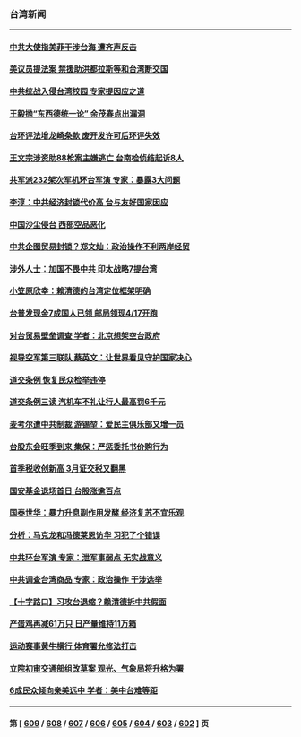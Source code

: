 ### 台湾新闻
---
#### [中共大使指美菲干涉台海 遭齐声反击](../../pages/ncid1349361/n13973677.md) 
#### [美议员提法案 禁援助洪都拉斯等和台湾断交国](../../pages/ncid1349361/n13973659.md) 
#### [中共统战入侵台湾校园 专家提因应之道](../../pages/ncid1349361/n13973016.md) 
#### [王毅抛“东西德统一论” 余茂春点出漏洞](../../pages/ncid1349361/n13973663.md) 
#### [台环评法增龙崎条款 废开发许可后环评失效](../../pages/ncid1349361/n13972987.md) 
#### [王文宗涉资助88枪案主嫌逃亡 台南检侦结起诉8人](../../pages/ncid1349361/n13972988.md) 
#### [共军派232架次军机环台军演 专家：暴露3大问题](../../pages/ncid1349361/n13972985.md) 
#### [李淳：中共经济封锁代价高 台与友好国家因应](../../pages/ncid1349361/n13972984.md) 
#### [中国沙尘侵台 西部空品恶化](../../pages/ncid1349361/n13973006.md) 
#### [中共企图贸易封锁？郑文灿：政治操作不利两岸经贸](../../pages/ncid1349361/n13972983.md) 
#### [涉外人士：加国不畏中共 印太战略7提台湾](../../pages/ncid1349361/n13972982.md) 
#### [小笠原欣幸：赖清德的台湾定位框架明确](../../pages/ncid1349361/n13972980.md) 
#### [台普发现金7成国人已领 邮局领现4/17开跑](../../pages/ncid1349361/n13973010.md) 
#### [对台贸易壁垒调查  学者：北京想架空台政府](../../pages/ncid1349361/n13972977.md) 
#### [视导空军第三联队 蔡英文：让世界看见守护国家决心](../../pages/ncid1349361/n13972961.md) 
#### [道交条例 恢复民众检举违停](../../pages/ncid1349361/n13972960.md) 
#### [道交条例三读 汽机车不礼让行人最高罚6千元](../../pages/ncid1349361/n13972958.md) 
#### [麦考尔遭中共制裁 游锡堃：爱民主俱乐部又增一员](../../pages/ncid1349361/n13972956.md) 
#### [台股东会旺季到来 集保：严惩委托书价购行为](../../pages/ncid1349361/n13972915.md) 
#### [首季税收创新高 3月证交税又翻黑](../../pages/ncid1349361/n13972910.md) 
#### [国安基金退场首日 台股涨逾百点](../../pages/ncid1349361/n13972908.md) 
#### [国泰世华：暴力升息副作用发酵 经济复苏不宜乐观](../../pages/ncid1349361/n13972907.md) 
#### [分析：马克龙和冯德莱恩访华 习犯了个错误](../../pages/ncid1349361/n13971473.md) 
#### [中共环台军演 专家：泄军事弱点 无实战意义](../../pages/ncid1349361/n13971468.md) 
#### [中共调查台湾商品 专家：政治操作 干涉选举](../../pages/ncid1349361/n13971626.md) 
#### [【十字路口】习攻台退缩？赖清德拆中共假面](../../pages/ncid1349361/n13972261.md) 
#### [产蛋鸡再减61万只 日产量维持11万箱](../../pages/ncid1349361/n13972174.md) 
#### [运动赛事黄牛横行 体育署允修法打击](../../pages/ncid1349361/n13972178.md) 
#### [立院初审交通部组改草案 观光、气象局将升格为署](../../pages/ncid1349361/n13972176.md) 
#### [6成民众倾向亲美远中 学者：美中台难等距](../../pages/ncid1349361/n13972158.md) 

---
#### 第 [ [609](./609.md) / [608](./608.md) / [607](./607.md) / [606](./606.md) / [605](./605.md) / [604](./604.md) / [603](./603.md) / [602](./602.md) ] 页
